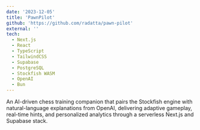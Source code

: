```yaml
---
date: '2023-12-05'
title: 'PawnPilot'
github: 'https://github.com/radatta/pawn-pilot'
external: ''
tech:
  - Next.js
  - React
  - TypeScript
  - TailwindCSS
  - Supabase
  - PostgreSQL
  - Stockfish WASM
  - OpenAI
  - Bun
---
```


An AI-driven chess training companion that pairs the Stockfish engine with natural-language explanations from OpenAI, delivering adaptive gameplay, real-time hints, and personalized analytics through a serverless Next.js and Supabase stack.
